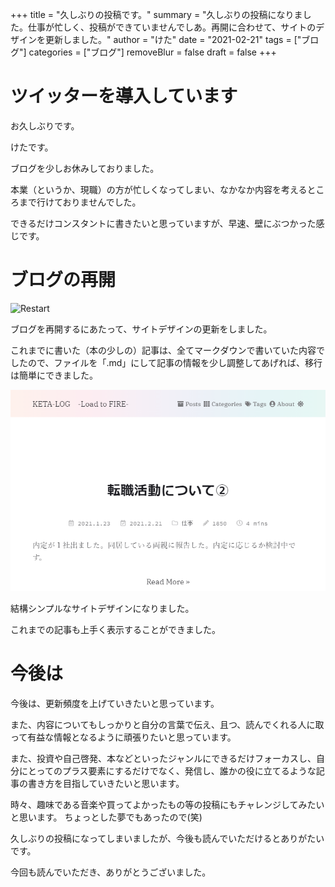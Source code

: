+++
title = "久しぶりの投稿です。"
summary = "久しぶりの投稿になりました。仕事が忙しく、投稿ができていませんでしあ。再開に合わせて、サイトのデザインを更新しました。"
author = "けた"
date = "2021-02-21"
tags = ["ブログ"]
categories = ["ブログ"]
removeBlur = false
draft = false
+++

# ツイッターを導入しています

お久しぶりです。


けたです。


ブログを少しお休みしておりました。


本業（というか、現職）の方が忙しくなってしまい、なかなか内容を考えるところまで行けておりませんでした。


できるだけコンスタントに書きたいと思っていますが、早速、壁にぶつかった感じです。


# ブログの再開
![Restart](https://images.pexels.com/photos/40751/running-runner-long-distance-fitness-40751.jpeg?auto=compress&cs=tinysrgb&h=750&w=1260)


ブログを再開するにあたって、サイトデザインの更新をしました。


これまでに書いた（本の少しの）記事は、全てマークダウンで書いていた内容でしたので、ファイルを「.md」にして記事の情報を少し調整してあげれば、移行は簡単にできました。

![イメージ](/resources/_gen/images/20210221.png)

結構シンプルなサイトデザインになりました。

これまでの記事も上手く表示することができました。



# 今後は

今後は、更新頻度を上げていきたいと思っています。


また、内容についてもしっかりと自分の言葉で伝え、且つ、読んでくれる人に取って有益な情報となるように頑張りたいと思っています。


また、投資や自己啓発、本などといったジャンルにできるだけフォーカスし、自分にとってのプラス要素にするだけでなく、発信し、誰かの役に立てるような記事の書き方を目指していきたいと思います。


時々、趣味である音楽や買ってよかったもの等の投稿にもチャレンジしてみたいと思います。
ちょっとした夢でもあったので(笑)


久しぶりの投稿になってしまいましたが、今後も読んでいただけるとありがたいです。


今回も読んでいただき、ありがとうございました。